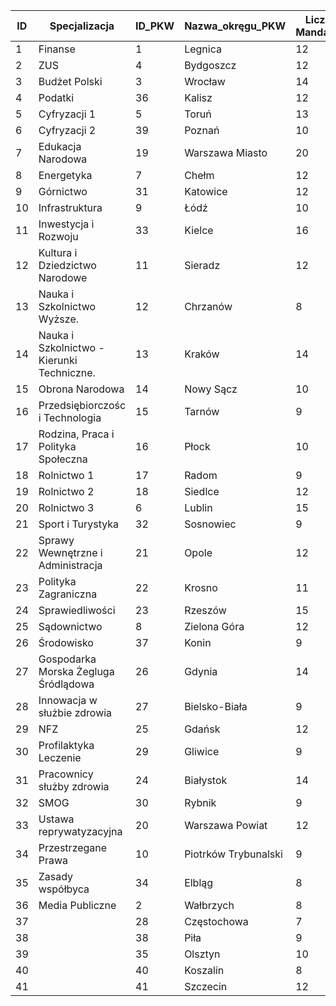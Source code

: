 ID|Specjalizacja|ID_PKW|Nazwa_okręgu_PKW|Liczba Mandatów
-------------|-------------|-------------|-------------|-------------
1|Finanse |1|Legnica|12
2|ZUS|4|Bydgoszcz|12
3|Budżet Polski|3|Wrocław|14
4|Podatki|36|Kalisz|12
5|Cyfryzacji 1|5|Toruń|13
6|Cyfryzacji 2|39|Poznań|10
7|Edukacja Narodowa|19|Warszawa Miasto|20
8|Energetyka|7|Chełm|12
9|Górnictwo|31|Katowice|12
10|Infrastruktura|9|Łódź|10
11|Inwestycja i Rozwoju|33|Kielce|16
12|Kultura i Dziedzictwo Narodowe|11|Sieradz|12
13|Nauka i Szkolnictwo Wyższe.|12|Chrzanów|8
14|Nauka i Szkolnictwo - Kierunki Techniczne.|13|Kraków|14
15|Obrona Narodowa|14|Nowy Sącz|10
16|Przedsiębiorczośc i Technologia|15|Tarnów|9
17|Rodzina, Praca i Polityka Społeczna|16|Płock|10
18|Rolnictwo 1|17|Radom|9
19|Rolnictwo 2|18|Siedlce|12
20|Rolnictwo 3|6|Lublin|15
21|Sport i Turystyka|32|Sosnowiec|9
22|Sprawy Wewnętrzne  i Administracja|21|Opole|12
23|Polityka Zagraniczna|22|Krosno|11
24|Sprawiedliwości|23|Rzeszów|15
25|Sądownictwo|8|Zielona Góra|12
26|Środowisko|37|Konin|9
27|Gospodarka Morska Żegluga Śródlądowa|26|Gdynia|14
28|Innowacja w służbie zdrowia|27|Bielsko-Biała|9
29|NFZ|25|Gdańsk|12
30|Profilaktyka Leczenie|29|Gliwice|9
31|Pracownicy służby zdrowia|24|Białystok|14
32|SMOG|30|Rybnik|9
33|Ustawa reprywatyzacyjna|20|Warszawa Powiat|12
34|Przestrzegane Prawa|10|Piotrków Trybunalski|9
35|Zasady współbyca|34|Elbląg|8
36|Media Publiczne|2|Wałbrzych|8
37||28|Częstochowa|7
38||38|Piła|9
39||35|Olsztyn|10
40||40|Koszalin|8
41||41|Szczecin|12
